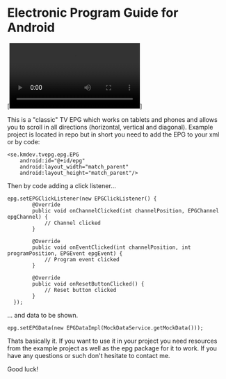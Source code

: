 # Electronic Program Guide for Android

[![Click for video](http://www.happanero.se/wp-content/uploads/2017/11/epg-recording.mp4)]

This is a "classic" TV EPG which works on tablets and phones and allows you to scroll in all directions (horizontal, vertical and diagonal).
Example project is located in repo but in short you need to add the EPG to your xml or by code:

```
<se.kmdev.tvepg.epg.EPG
    android:id="@+id/epg"
    android:layout_width="match_parent"
    android:layout_height="match_parent"/>
```

Then by code adding a click listener...

```
epg.setEPGClickListener(new EPGClickListener() {
        @Override
        public void onChannelClicked(int channelPosition, EPGChannel epgChannel) {
            // Channel clicked
        }

        @Override
        public void onEventClicked(int channelPosition, int programPosition, EPGEvent epgEvent) {
            // Program event clicked
        }

        @Override
        public void onResetButtonClicked() {
            // Reset button clicked
        }
  });
```
... and data to be shown.

```
epg.setEPGData(new EPGDataImpl(MockDataService.getMockData()));
```

Thats basically it. 
If you want to use it in your project you need resources from the example project as well as the epg package for it to work. If you have any questions or such don't hesitate to contact me.

Good luck!

